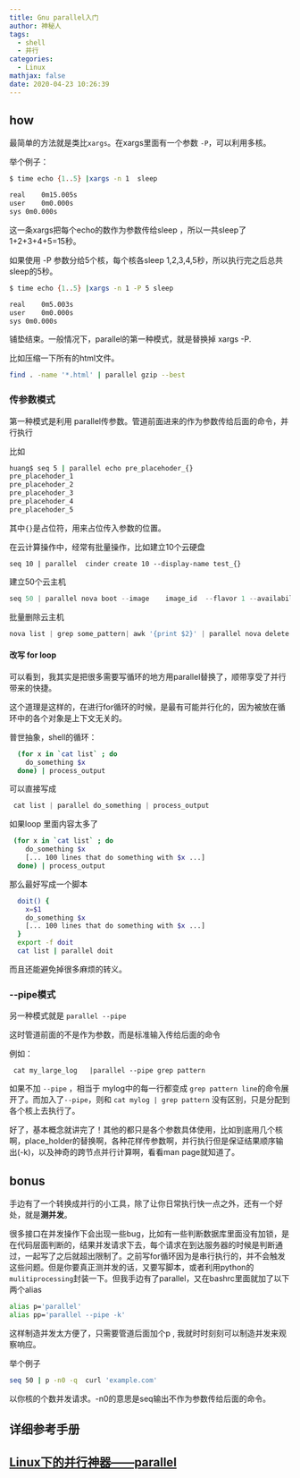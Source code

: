 ```yaml
---
title: Gnu parallel入门
author: 神秘人
tags:
  - shell
  - 并行
categories:
  - Linux
mathjax: false
date: 2020-04-23 10:26:39
---
```


## how

最简单的方法就是类比`xargs`。在xargs里面有一个参数 `-P`，可以利用多核。

举个例子：

```bash
$ time echo {1..5} |xargs -n 1  sleep

real    0m15.005s
user    0m0.000s
sys 0m0.000s
```

这一条xargs把每个echo的数作为参数传给sleep ，所以一共sleep了 1+2+3+4+5=15秒。

如果使用 -P 参数分给5个核，每个核各sleep 1,2,3,4,5秒，所以执行完之后总共sleep的5秒。



```bash
$ time echo {1..5} |xargs -n 1 -P 5 sleep

real    0m5.003s
user    0m0.000s
sys 0m0.000s
```

铺垫结束。一般情况下，parallel的第一种模式，就是替换掉 xargs -P.

比如压缩一下所有的html文件。



```bash
find . -name '*.html' | parallel gzip --best
```

### 传参数模式

第一种模式是利用 parallel传参数。管道前面进来的作为参数传给后面的命令，并行执行

比如



```bash
huang$ seq 5 | parallel echo pre_placehoder_{}
pre_placehoder_1
pre_placehoder_2
pre_placehoder_3
pre_placehoder_4
pre_placehoder_5
```

其中`{}`是占位符，用来占位传入参数的位置。

在云计算操作中，经常有批量操作，比如建立10个云硬盘



```undefined
seq 10 | parallel  cinder create 10 --display-name test_{}
```

建立50个云主机



```cpp
seq 50 | parallel nova boot --image    image_id  --flavor 1 --availability-zone  az_id   --nic vnetwork=private   --vnc-password 000000  vm-test_{}
```

批量删除云主机



```dart
nova list | grep some_pattern| awk '{print $2}' | parallel nova delete
```

#### 改写 for loop

可以看到，我其实是把很多需要写循环的地方用parallel替换了，顺带享受了并行带来的快捷。

这个道理是这样的，在进行for循环的时候，是最有可能并行化的，因为被放在循环中的各个对象是上下文无关的。

普世抽象，shell的循环：



```bash
  (for x in `cat list` ; do
    do_something $x
  done) | process_output
```

可以直接写成



```cpp
 cat list | parallel do_something | process_output
```

如果loop 里面内容太多了



```bash
 (for x in `cat list` ; do
    do_something $x
    [... 100 lines that do something with $x ...]
  done) | process_output
```

那么最好写成一个脚本



```bash
  doit() {
    x=$1
    do_something $x
    [... 100 lines that do something with $x ...]
  }
  export -f doit
  cat list | parallel doit
```

而且还能避免掉很多麻烦的转义。

### --pipe模式

另一种模式就是 `parallel --pipe`

这时管道前面的不是作为参数，而是标准输入传给后面的命令

例如：



```undefined
 cat my_large_log   |parallel --pipe grep pattern 
```

如果不加 `--pipe` ，相当于 mylog中的每一行都变成 `grep pattern line`的命令展开了。而加入了`--pipe`，则和 `cat mylog | grep pattern`  没有区别，只是分配到各个核上去执行了。

好了，基本概念就讲完了！其他的都只是各个参数具体使用，比如到底用几个核啊，place_holder的替换啊，各种花样传参数啊，并行执行但是保证结果顺序输出(-k)，以及神奇的跨节点并行计算啊，看看man page就知道了。

## bonus

手边有了一个转换成并行的小工具，除了让你日常执行快一点之外，还有一个好处，就是**测并发**。

很多接口在并发操作下会出现一些bug，比如有一些判断数据库里面没有加锁，是在代码层面判断的，结果并发请求下去，每个请求在到达服务器的时候是判断通过，一起写了之后就超出限制了。之前写for循环因为是串行执行的，并不会触发这些问题。但是你要真正测并发的话，又要写脚本，或者利用python的`mulitiprocessing`封装一下。但我手边有了parallel，又在bashrc里面就加了以下两个alias



```bash
alias p='parallel'
alias pp='parallel --pipe -k'   
```

这样制造并发太方便了，只需要管道后面加个p , 我就时时刻刻可以制造并发来观察响应。

举个例子



```bash
seq 50 | p -n0 -q  curl 'example.com'
```

以你核的个数并发请求。-n0的意思是seq输出不作为参数传给后面的命令。

## 详细参考手册

## [Linux下的并行神器——parallel](https://www.jianshu.com/p/cc54a72616a1)


